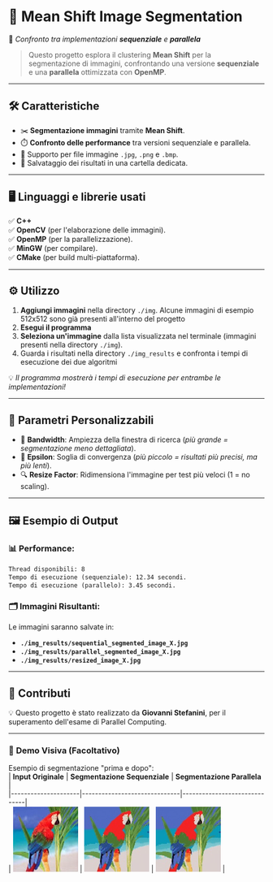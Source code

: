 # 🎨 **Mean Shift Image Segmentation**  
🚀 *Confronto tra implementazioni **sequenziale** e **parallela***  

> Questo progetto esplora il clustering **Mean Shift** per la segmentazione di immagini, confrontando una versione **sequenziale** e una **parallela** ottimizzata con **OpenMP**.  

---

## 🛠️ **Caratteristiche**
- ✂️ **Segmentazione immagini** tramite **Mean Shift**.
- ⏱️ **Confronto delle performance** tra versioni sequenziale e parallela.
- 📁 Supporto per file immagine `.jpg`, `.png` e `.bmp`.
- 💾 Salvataggio dei risultati in una cartella dedicata.

---

## 🖥️ **Linguaggi e librerie usati**
✅ **C++**  
✅ **OpenCV** (per l'elaborazione delle immagini).  
✅ **OpenMP** (per la parallelizzazione).  
✅ **MinGW** (per compilare).  
✅ **CMake** (per build multi-piattaforma).  

---

## ⚙️ **Utilizzo**
1. **Aggiungi immagini** nella directory `./img`. Alcune immagini di esempio 512x512 sono già presenti all'interno del progetto
2. **Esegui il programma**
3. **Seleziona un'immagine** dalla lista visualizzata nel terminale (immagini presenti nella directory `./img`).
4. Guarda i risultati nella directory `./img_results` e confronta i tempi di esecuzione dei due algoritmi 

💡 *Il programma mostrerà i tempi di esecuzione per entrambe le implementazioni!*  

---

## 🔧 **Parametri Personalizzabili**
- 📏 **Bandwidth**: Ampiezza della finestra di ricerca (*più grande = segmentazione meno dettagliata*).  
- 🎯 **Epsilon**: Soglia di convergenza (*più piccolo = risultati più precisi, ma più lenti*).  
- 🔍 **Resize Factor**: Ridimensiona l'immagine per test più veloci (1 = no scaling).  

---

## 🖼️ **Esempio di Output**
### 📊 **Performance:**
```
Thread disponibili: 8
Tempo di esecuzione (sequenziale): 12.34 secondi.
Tempo di esecuzione (parallelo): 3.45 secondi.
```

### 🗂️ **Immagini Risultanti:**
Le immagini saranno salvate in:  
- **`./img_results/sequential_segmented_image_X.jpg`**  
- **`./img_results/parallel_segmented_image_X.jpg`**  
- **`./img_results/resized_image_X.jpg`**

---

## 🎉 **Contributi**
💡 Questo progetto è stato realizzato da **Giovanni Stefanini**, per il superamento dell'esame di Parallel Computing.  

---

### 👀 **Demo Visiva** (Facoltativo)
Esempio di segmentazione "prima e dopo":   
| **Input Originale** | **Segmentazione Sequenziale** | **Segmentazione Parallela** |  
|---------------------|------------------------------|------------------------------|  
| ![Original](./cmake-build-debug/img_results/resized_image_1.jpg) | ![Sequential](./cmake-build-debug/img_results/sequential_segmented_image_1.jpg) | ![Parallel](./cmake-build-debug/img_results/parallel_segmented_image_1.jpg) |  

